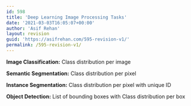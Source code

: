```yaml
---
id: 598
title: 'Deep Learning Image Processing Tasks'
date: '2021-03-03T16:05:07+00:00'
author: 'Asif Rehan'
layout: revision
guid: 'https://asifrehan.com/595-revision-v1/'
permalink: /595-revision-v1/
---
```


**Image Classification:** Class distribution per image

**Semantic Segmentation:** Class distribution per pixel

**Instance Segmentation:**  Class distribution per pixel with unique ID

**Object Detection:** List of bounding boxes with Class distribution per box